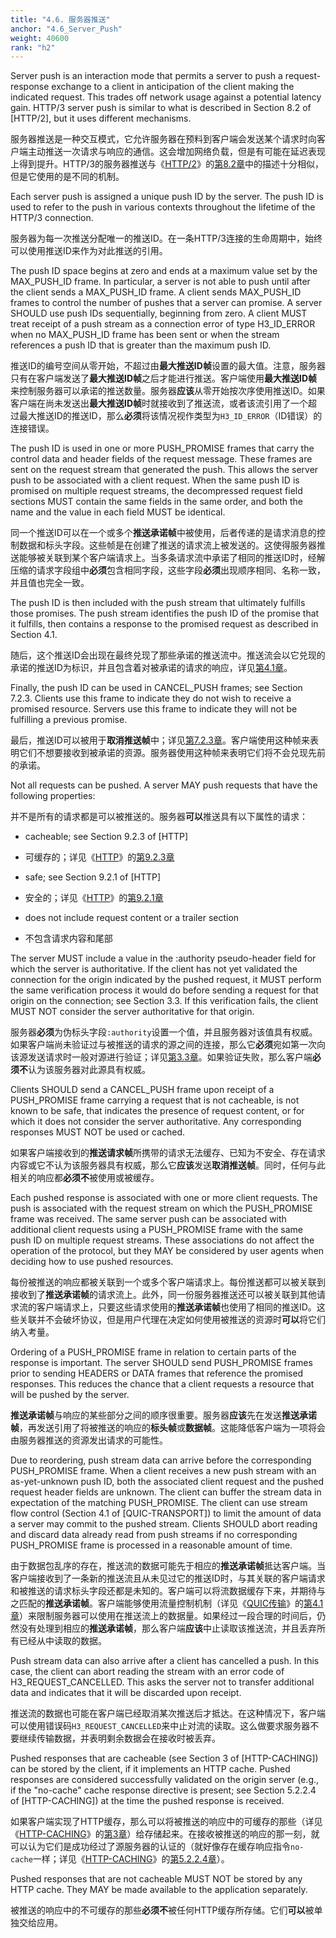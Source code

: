 ```yaml
---
title: "4.6. 服务器推送"
anchor: "4.6_Server_Push"
weight: 40600
rank: "h2"
---
```


Server push is an interaction mode that permits a server to push a request-response exchange to a client in anticipation of the client making the indicated request. This trades off network usage against a potential latency gain. HTTP/3 server push is similar to what is described in Section 8.2 of [HTTP/2], but it uses different mechanisms.

服务器推送是一种交互模式，它允许服务器在预料到客户端会发送某个请求时向客户端主动推送一次请求与响应的通信。这会增加网络负载，但是有可能在延迟表现上得到提升。HTTP/3的服务器推送与《[HTTP/2]()》的[第8.2章]()中的描述十分相似，但是它使用的是不同的机制。

Each server push is assigned a unique push ID by the server. The push ID is used to refer to the push in various contexts throughout the lifetime of the HTTP/3 connection.

服务器为每一次推送分配唯一的推送ID。在一条HTTP/3连接的生命周期中，始终可以使用推送ID来作为对此推送的引用。

The push ID space begins at zero and ends at a maximum value set by the MAX_PUSH_ID frame. In particular, a server is not able to push until after the client sends a MAX_PUSH_ID frame. A client sends MAX_PUSH_ID frames to control the number of pushes that a server can promise. A server SHOULD use push IDs sequentially, beginning from zero. A client MUST treat receipt of a push stream as a connection error of type H3_ID_ERROR when no MAX_PUSH_ID frame has been sent or when the stream references a push ID that is greater than the maximum push ID.

推送ID的编号空间从零开始，不超过由**最大推送ID帧**设置的最大值。注意，服务器只有在客户端发送了**最大推送ID帧**之后才能进行推送。客户端使用**最大推送ID帧**来控制服务器可以承诺的推送数量。服务器**应该**从零开始按次序使用推送ID。如果客户端在尚未发送出**最大推送ID帧**时就接收到了推送流，或者该流引用了一个超过最大推送ID的推送ID，那么**必须**将该情况视作类型为`H3_ID_ERROR`（ID错误）的连接错误。

The push ID is used in one or more PUSH_PROMISE frames that carry the control data and header fields of the request message. These frames are sent on the request stream that generated the push. This allows the server push to be associated with a client request. When the same push ID is promised on multiple request streams, the decompressed request field sections MUST contain the same fields in the same order, and both the name and the value in each field MUST be identical.

同一个推送ID可以在一个或多个**推送承诺帧**中被使用，后者传递的是请求消息的控制数据和标头字段。这些帧是在创建了推送的请求流上被发送的。这使得服务器推送能够被关联到某个客户端请求上。当多条请求流中承诺了相同的推送ID时，经解压缩的请求字段组中**必须**包含相同字段，这些字段**必须**出现顺序相同、名称一致，并且值也完全一致。

The push ID is then included with the push stream that ultimately fulfills those promises. The push stream identifies the push ID of the promise that it fulfills, then contains a response to the promised request as described in Section 4.1.

随后，这个推送ID会出现在最终兑现了那些承诺的推送流中。推送流会以它兑现的承诺的推送ID为标识，并且包含着对被承诺的请求的响应，详见[第4.1章]()。

Finally, the push ID can be used in CANCEL_PUSH frames; see Section 7.2.3. Clients use this frame to indicate they do not wish to receive a promised resource. Servers use this frame to indicate they will not be fulfilling a previous promise.

最后，推送ID可以被用于**取消推送帧**中；详见[第7.2.3章]()。客户端使用这种帧来表明它们不想要接收到被承诺的资源。服务器使用这种帧来表明它们将不会兑现先前的承诺。

Not all requests can be pushed. A server MAY push requests that have the following properties:

并不是所有的请求都是可以被推送的。服务器**可以**推送具有以下属性的请求：

* cacheable; see Section 9.2.3 of [HTTP]

* 可缓存的；详见《[HTTP]()》的[第9.2.3章]()

* safe; see Section 9.2.1 of [HTTP]

* 安全的；详见《[HTTP]()》的[第9.2.1章]()

* does not include request content or a trailer section

* 不包含请求内容和尾部

The server MUST include a value in the :authority pseudo-header field for which the server is authoritative. If the client has not yet validated the connection for the origin indicated by the pushed request, it MUST perform the same verification process it would do before sending a request for that origin on the connection; see Section 3.3. If this verification fails, the client MUST NOT consider the server authoritative for that origin.

服务器**必须**为伪标头字段`:authority`设置一个值，并且服务器对该值具有权威。如果客户端尚未验证过与被推送的请求的源之间的连接，那么它**必须**宛如第一次向该源发送请求时一般对源进行验证；详见[第3.3章]()。如果验证失败，那么客户端**必须不**认为该服务器对此源具有权威。

Clients SHOULD send a CANCEL_PUSH frame upon receipt of a PUSH_PROMISE frame carrying a request that is not cacheable, is not known to be safe, that indicates the presence of request content, or for which it does not consider the server authoritative. Any corresponding responses MUST NOT be used or cached.

如果客户端接收到的**推送请求帧**所携带的请求无法缓存、已知为不安全、存在请求内容或它不认为该服务器具有权威，那么它**应该**发送**取消推送帧**。同时，任何与此相关的响应都**必须不**被使用或被缓存。

Each pushed response is associated with one or more client requests. The push is associated with the request stream on which the PUSH_PROMISE frame was received. The same server push can be associated with additional client requests using a PUSH_PROMISE frame with the same push ID on multiple request streams. These associations do not affect the operation of the protocol, but they MAY be considered by user agents when deciding how to use pushed resources.

每份被推送的响应都被关联到一个或多个客户端请求上。每份推送都可以被关联到接收到了**推送承诺帧**的请求流上。此外，同一份服务器推送还可以被关联到其他请求流的客户端请求上，只要这些请求使用的**推送承诺帧**也使用了相同的推送ID。这些关联并不会破坏协议，但是用户代理在决定如何使用被推送的资源时**可以**将它们纳入考量。

Ordering of a PUSH_PROMISE frame in relation to certain parts of the response is important. The server SHOULD send PUSH_PROMISE frames prior to sending HEADERS or DATA frames that reference the promised responses. This reduces the chance that a client requests a resource that will be pushed by the server.

**推送承诺帧**与响应的某些部分之间的顺序很重要。服务器**应该**先在发送**推送承诺帧**，再发送引用了将被推送的响应的**标头帧**或**数据帧**。这能降低客户端为一项将会由服务器推送的资源发出请求的可能性。

Due to reordering, push stream data can arrive before the corresponding PUSH_PROMISE frame. When a client receives a new push stream with an as-yet-unknown push ID, both the associated client request and the pushed request header fields are unknown. The client can buffer the stream data in expectation of the matching PUSH_PROMISE. The client can use stream flow control (Section 4.1 of [QUIC-TRANSPORT]) to limit the amount of data a server may commit to the pushed stream. Clients SHOULD abort reading and discard data already read from push streams if no corresponding PUSH_PROMISE frame is processed in a reasonable amount of time.

由于数据包乱序的存在，推送流的数据可能先于相应的**推送承诺帧**抵达客户端。当客户端接收到了一条新的推送流且从未见过它的推送ID时，与其关联的客户端请求和被推送的请求标头字段还都是未知的。客户端可以将流数据缓存下来，并期待与之匹配的**推送承诺帧**。客户端能够使用流量控制机制（详见《[QUIC传输]()》的[第4.1章]()）来限制服务器可以使用在推送流上的数据量。如果经过一段合理的时间后，仍然没有处理到相应的**推送承诺帧**，那么客户端**应该**中止读取该推送流，并且丢弃所有已经从中读取的数据。

Push stream data can also arrive after a client has cancelled a push. In this case, the client can abort reading the stream with an error code of H3_REQUEST_CANCELLED. This asks the server not to transfer additional data and indicates that it will be discarded upon receipt.

推送流的数据也可能在客户端已经取消某次推送后才抵达。在这种情况下，客户端可以使用错误码`H3_REQUEST_CANCELLED`来中止对流的读取。这么做要求服务器不要继续传输数据，并表明剩余数据会在接收时被丢弃。

Pushed responses that are cacheable (see Section 3 of [HTTP-CACHING]) can be stored by the client, if it implements an HTTP cache. Pushed responses are considered successfully validated on the origin server (e.g., if the "no-cache" cache response directive is present; see Section 5.2.2.4 of [HTTP-CACHING]) at the time the pushed response is received.

如果客户端实现了HTTP缓存，那么可以将被推送的响应中的可缓存的那些（详见《[HTTP-CACHING]()》的[第3章]()）给存储起来。在接收被推送的响应的那一刻，就可以认为它们是成功经过了源服务器的认证的（就好像存在缓存响应指令`no-cache`一样；详见《[HTTP-CACHING]()》的[第5.2.2.4章]()）。

Pushed responses that are not cacheable MUST NOT be stored by any HTTP cache. They MAY be made available to the application separately.

被推送的响应中的不可缓存的那些**必须不**被任何HTTP缓存所存储。它们**可以**被单独交给应用。
